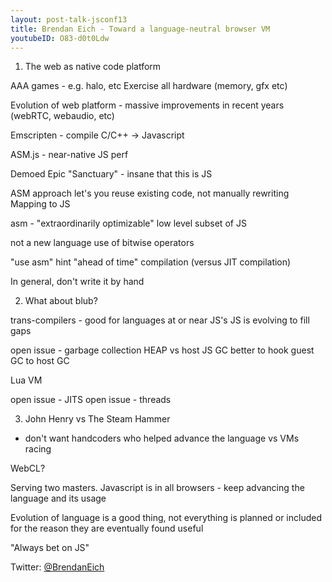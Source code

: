 ```yaml
---
layout: post-talk-jsconf13
title: Brendan Eich - Toward a language-neutral browser VM
youtubeID: O83-d0t0Ldw
---
```


1. The web as native code platform

AAA games - e.g. halo, etc
Exercise all hardware (memory, gfx etc)

Evolution of web platform - massive improvements in recent years (webRTC,
webaudio, etc)

Emscripten - compile C/C++ -> Javascript

ASM.js - near-native JS perf

Demoed Epic "Sanctuary" - insane that this is JS

ASM approach let's you reuse existing code, not manually rewriting
Mapping to JS

asm - "extraordinarily optimizable" low level subset of JS

not a new language
use of bitwise operators

"use asm" hint
"ahead of time" compilation (versus JIT compilation)

In general, don't write it by hand

2. What about blub?

trans-compilers - good for languages at or near JS's
JS is evolving to fill gaps

open issue - garbage collection
HEAP vs host JS GC
better to hook guest GC to host GC

Lua VM

open issue - JITS
open issue - threads

3. John Henry vs The Steam Hammer
- don't want handcoders who helped advance the language vs VMs racing

WebCL?

Serving two masters. Javascript is in all browsers - keep advancing the
language and its usage

Evolution of language is a good thing, not everything is planned or included
for the reason they are eventually found useful

"Always bet on JS"

Twitter: [@BrendanEich](http://twitter.com/BrendanEich)
